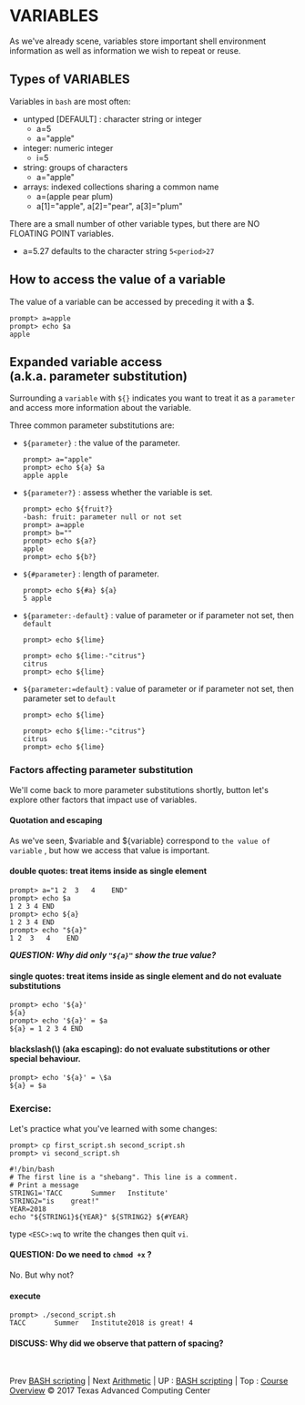 # VARIABLES
As we've already scene, variables store important shell environment information as well as information we wish to repeat or reuse.
## Types of VARIABLES
Variables in `bash` are most often:
+ untyped [DEFAULT] : character string or integer
  * a=5
  * a="apple"
+ integer: numeric integer
  * i=5
+ string: groups of characters
  * a="apple"
+ arrays: indexed collections sharing a common name
  * a=(apple pear plum)
  * a[1]="apple", a[2]="pear", a[3]="plum"

There are a small number of other variable types, but there are NO FLOATING POINT variables.
+ a=5.27 defaults to the character string `5<period>27`

## How to access the value of a variable
The value of a variable can be accessed by preceding it with a $.
```
prompt> a=apple
prompt> echo $a
apple
```

## Expanded variable access <br> (a.k.a. parameter substitution)
Surrounding a `variable` with `${}` indicates you want to treat it as a `parameter` and access more information about the variable.

Three common parameter substitutions are:
+ `${parameter}` : the value of the parameter.
  ```
  prompt> a="apple"
  prompt> echo ${a} $a
  apple apple
  ```
+ `${parameter?}` : assess whether the variable is set.
  ```
  prompt> echo ${fruit?}
  -bash: fruit: parameter null or not set
  prompt> a=apple
  prompt> b=""
  prompt> echo ${a?}
  apple
  prompt> echo ${b?}

  ```
+ `${#parameter}` : length of parameter.
  ```
  prompt> echo ${#a} ${a}
  5 apple
  ```
+ `${parameter:-default}` : value of parameter or if parameter not set, then `default`
  ```
  prompt> echo ${lime}

  prompt> echo ${lime:-"citrus"}
  citrus
  prompt> echo ${lime}

  ```
+ `${parameter:=default}` : value of parameter or if parameter not set, then parameter set to `default`
  ```
  prompt> echo ${lime}

  prompt> echo ${lime:-"citrus"}
  citrus
  prompt> echo ${lime}

  ```

### Factors affecting parameter substitution
We'll come back to more parameter substitutions shortly, button let's explore other factors that impact use of variables.

#### Quotation and escaping
As we've seen, $variable and ${variable} correspond to `the value of variable` , but how we access that value is important.
#### double quotes: treat items inside as single element
```
prompt> a="1 2  3   4    END"
prompt> echo $a
1 2 3 4 END
prompt> echo ${a}
1 2 3 4 END
prompt> echo "${a}"
1 2  3   4    END
```
**_QUESTION: Why did only `"${a}"` show the true value?_**

#### single quotes: treat items inside as single element and do not evaluate substitutions
```
prompt> echo '${a}'
${a}
prompt> echo '${a}' = $a
${a} = 1 2 3 4 END
```
#### blackslash(\\) (aka escaping): do not evaluate substitutions or other special behaviour.
```
prompt> echo '${a}' = \$a
${a} = $a
```

### Exercise:
Let's practice what you've learned with some changes:
```
prompt> cp first_script.sh second_script.sh
prompt> vi second_script.sh

#!/bin/bash
# The first line is a "shebang". This line is a comment.
# Print a message
STRING1='TACC       Summer   Institute'
STRING2="is    great!"
YEAR=2018
echo "${STRING1}${YEAR}" ${STRING2} ${#YEAR}
```
type `<ESC>:wq` to write the changes then quit `vi`.

#### QUESTION: Do we need to `chmod +x` ?
No. But why not?

#### execute
```
prompt> ./second_script.sh
TACC       Summer   Institute2018 is great! 4
```
#### DISCUSS: Why did we observe that pattern of spacing?

<br>

Prev [BASH scripting](bash_01_01.md) | Next [Arithmetic](bash_01_03.md) | UP : [BASH scripting](bash_scripting.md) | Top : [Course Overview](../../index.md)
&copy; 2017 Texas Advanced Computing Center

